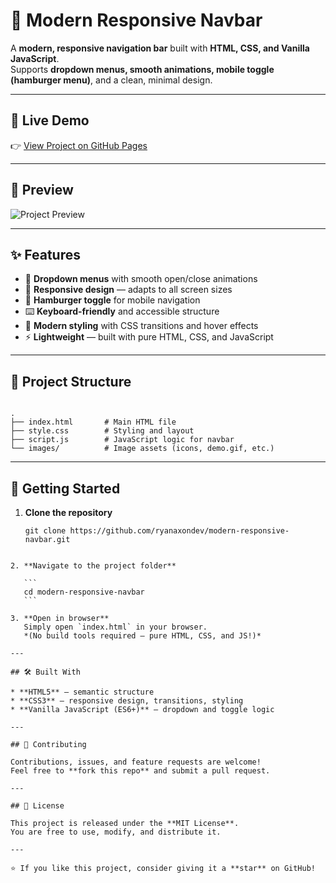 # 📱 Modern Responsive Navbar

A **modern, responsive navigation bar** built with **HTML, CSS, and Vanilla JavaScript**.  
Supports **dropdown menus, smooth animations, mobile toggle (hamburger menu)**, and a clean, minimal design.

---

## 🚀 Live Demo
👉 [View Project on GitHub Pages](https://ryanaxondev.github.io/modern-responsive-navbar/)

---

## 📸 Preview
![Project Preview](images/demo.gif)

---

## ✨ Features

- 📂 **Dropdown menus** with smooth open/close animations  
- 📱 **Responsive design** — adapts to all screen sizes  
- 🍔 **Hamburger toggle** for mobile navigation  
- ⌨️ **Keyboard-friendly** and accessible structure  
- 🎨 **Modern styling** with CSS transitions and hover effects  
- ⚡ **Lightweight** — built with pure HTML, CSS, and JavaScript  

---

## 📂 Project Structure

```

.
├── index.html       # Main HTML file
├── style.css        # Styling and layout
├── script.js        # JavaScript logic for navbar
└── images/          # Image assets (icons, demo.gif, etc.)

````

---

## 🚀 Getting Started

1. **Clone the repository**

   ```
   git clone https://github.com/ryanaxondev/modern-responsive-navbar.git
````

2. **Navigate to the project folder**

   ```
   cd modern-responsive-navbar
   ```

3. **Open in browser**
   Simply open `index.html` in your browser.
   *(No build tools required — pure HTML, CSS, and JS!)*

---

## 🛠 Built With

* **HTML5** – semantic structure
* **CSS3** – responsive design, transitions, styling
* **Vanilla JavaScript (ES6+)** – dropdown and toggle logic

---

## 🤝 Contributing

Contributions, issues, and feature requests are welcome!
Feel free to **fork this repo** and submit a pull request.

---

## 📜 License

This project is released under the **MIT License**.
You are free to use, modify, and distribute it.

---

⭐ If you like this project, consider giving it a **star** on GitHub!